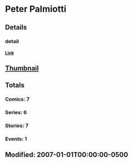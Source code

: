 # Peter  Palmiotti 
## Details
### detail
#### [Link](http://marvel.com/comics/creators/3984/peter_palmiotti?utm_campaign=apiRef&utm_source=225578a89fc76f3d20fbffda5d17a88d)
## [Thumbnail](http://i.annihil.us/u/prod/marvel/i/mg/b/40/image_not_available.jpg)
## Totals
### Comics: 7
### Series: 6
### Stories: 7
### Events: 1
## Modified: 2007-01-01T00:00:00-0500